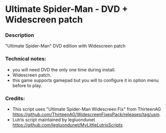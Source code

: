 # Ultimate Spider-Man - DVD + Widescreen patch
### Description
"Ultimate Spider-Man" DVD edition with Widescreen patch
### Technical notes:
- you will need DVD the only one time during install.
- Widescreen patch.
- this game supports gamepad but you will to configure it in option menu before to play.
### Credits:
- This script uses "Ultimate Spider-Man Widescreen Fix" from ThirteenAG https://github.com/ThirteenAG/WidescreenFixesPack/releases/tag/usm.
- Lutris script maintained by legluondunet https://github.com/legluondunet/MyLittleLutrisScripts
